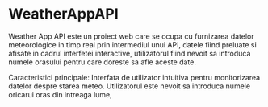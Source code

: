 # WeatherAppAPI

Weather App API este un proiect web care se ocupa cu furnizarea datelor meteorologice in timp real prin intermediul unui API, datele fiind preluate si afisate in cadrul interfetei interactive, utilizatorul fiind nevoit sa introduca numele orasului pentru care doreste sa afle aceste date.

Caracteristici principale: Interfata de utilizator intuitiva pentru monitorizarea datelor despre starea meteo. Utilizatorul este nevoit sa introduca numele oricarui oras din intreaga lume, 

